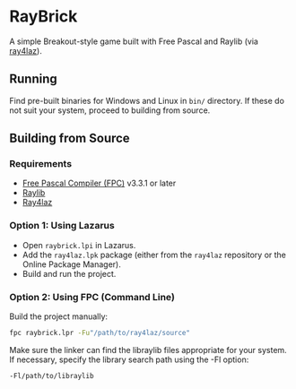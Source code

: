 # RayBrick
A simple Breakout-style game built with Free Pascal and Raylib (via [ray4laz](https://github.com/GuvaCode/ray4laz)).

## Running
Find pre-built binaries for Windows and Linux in `bin/` directory. If these do not suit your system, proceed to building from source.

## Building from Source

### Requirements
- [Free Pascal Compiler (FPC)](https://www.freepascal.org/) v3.3.1 or later
- [Raylib](https://www.raylib.com/)
- [Ray4laz](https://github.com/GuvaCode/ray4laz/)

### Option 1: Using Lazarus
- Open `raybrick.lpi` in Lazarus.
- Add the `ray4laz.lpk` package (either from the `ray4laz` repository or the Online Package Manager).
- Build and run the project.

### Option 2: Using FPC (Command Line)
Build the project manually:
```sh
fpc raybrick.lpr -Fu"/path/to/ray4laz/source"
```

Make sure the linker can find the libraylib files appropriate for your system.
If necessary, specify the library search path using the -Fl option:
```sh
-Fl/path/to/libraylib
```